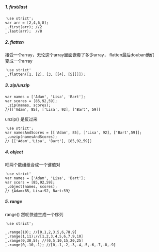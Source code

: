 ##### 1. first/last
```
'use strict';
var arr = [2,4,6,8];
_.first(arr); //2
_.last(arr);  //8
```

##### 2. flatten
接受一个array，无论这个array里面嵌套了多少array， flatten最后douban他们变成一个array
```
'use strict'
_.flatten([1, [2], [3, [[4], [5]]]]);
```

##### 3. zip/unzip

```
var names = ['Adam', 'Lisa', 'Bart'];
var scores = [85,92,59];
_.zip(names, scores);
//[['Adam', 85], ['Lisa', 92], ['Bart', 59]]
```

unzip() 是反过来
```
'use strict';
var namesAndScores = [['Adam', 85], ['Lisa', 92], ['Bart',59]];
_.unzip(namesAndScores);
// [['Adam','Lisa', 'Bart'], [85,92,59]]
```

##### 4. object
吧两个数组组合成一个键值对
```
'use strict'
var names = ['Adam', 'Lisa', 'Bart'];
var scors = [85,92,59];
_.object(names, scores);
// {Adam:85, Lisa:92, Bart:59}
```
##### 5. range
range() 然呢快速生成一个序列
```
'use strict';

_.range(10); //[0,1,2,3,5,6,78,9]
_.range(1,11);//[1,2,3,4,5,6,7,9,10]
_.range(0,30,5); //[0,5,10,15,20,25]
_.range(0,-10,-1); //[0,-1,-2,-3,-4,-5,-6,-7,-8,-9]
```
